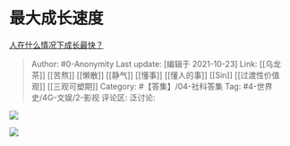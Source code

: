 # 最大成长速度
[人在什么情况下成长最快？](https://www.zhihu.com/question/490344475/answer/2184363828)

> Author: #0-Anonymity
> Last update: [编辑于 2021-10-23]
> Link: [[乌龙茶]] [[苦熬]] [[懒散]] [[静气]] [[懂事]] [[懂人的事]] [[Sin]] [[过渡性价值观]] [[三观可塑期]]
> Category: #【答集】/04-社科答集
> Tag: #4-世界史/4G-文娱/2-影视
> 评论区:
> 泛讨论:

![](https://pic3.zhimg.com/v2-7bd36ce36de8bbfb0a88ca47a2a8ef5d_720w.gif?source=3af55fa1)

![](https://pic3.zhimg.com/v2-7bd36ce36de8bbfb0a88ca47a2a8ef5d_720w.jpg?source=3af55fa1)
